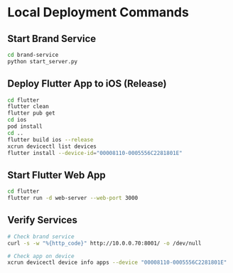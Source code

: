 # Local Deployment Commands

## Start Brand Service

```bash
cd brand-service
python start_server.py
```

## Deploy Flutter App to iOS (Release)

```bash
cd flutter
flutter clean
flutter pub get
cd ios
pod install
cd ..
flutter build ios --release
xcrun devicectl list devices
flutter install --device-id="00008110-0005556C2281801E"
```

## Start Flutter Web App

```bash
cd flutter
flutter run -d web-server --web-port 3000
```

## Verify Services

```bash
# Check brand service
curl -s -w "%{http_code}" http://10.0.0.70:8001/ -o /dev/null

# Check app on device
xcrun devicectl device info apps --device "00008110-0005556C2281801E" | grep -A 5 "brandIntelligenceHub"
```
